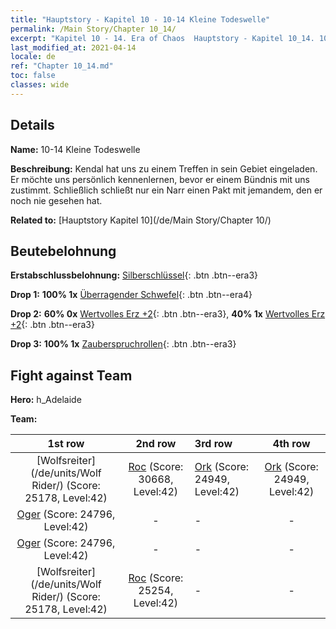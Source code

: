 ```yaml
---
title: "Hauptstory - Kapitel 10 - 10-14 Kleine Todeswelle"
permalink: /Main Story/Chapter 10_14/
excerpt: "Kapitel 10 - 14. Era of Chaos  Hauptstory - Kapitel 10_14. 10-14 Kleine Todeswelle"
last_modified_at: 2021-04-14
locale: de
ref: "Chapter 10_14.md"
toc: false
classes: wide
---
```


## Details

 **Name:** 10-14 Kleine Todeswelle

 **Beschreibung:** Kendal hat uns zu einem Treffen in sein Gebiet eingeladen. Er möchte uns persönlich kennenlernen, bevor er einem Bündnis mit uns zustimmt. Schließlich schließt nur ein Narr einen Pakt mit jemandem, den er noch nie gesehen hat.

 **Related to:** [Hauptstory Kapitel 10](/de/Main Story/Chapter 10/)

## Beutebelohnung

 **Erstabschlussbelohnung:** [Silberschlüssel](/de/Items/con_693/){: .btn .btn--era3}

 **Drop 1:** **100% 1x** [Überragender Schwefel](/de/Items/mat_36/){: .btn .btn--era4}

 **Drop 2:** **60% 0x** [Wertvolles Erz +2](/de/Items/mat_26/){: .btn .btn--era3}, **40% 1x** [Wertvolles Erz +2](/de/Items/mat_26/){: .btn .btn--era3}

 **Drop 3:** **100% 1x** [Zauberspruchrollen](/de/Items/con_694/){: .btn .btn--era3}


## Fight against Team
 **Hero:** h_Adelaide

 **Team:**


  | 1st row | 2nd row | 3rd row | 4th row |
  |:----:|:----:|:----|:----:|
  | [Wolfsreiter](/de/units/Wolf Rider/) (Score: 25178, Level:42)  | [Roc](/de/units/Roc/) (Score: 30668, Level:42)  | [Ork](/de/units/Orc/) (Score: 24949, Level:42)  | [Ork](/de/units/Orc/) (Score: 24949, Level:42)  |
  | [Oger](/de/units/Ogre/) (Score: 24796, Level:42)  | - | - | - |
  | [Oger](/de/units/Ogre/) (Score: 24796, Level:42)  | - | - | - |
  | [Wolfsreiter](/de/units/Wolf Rider/) (Score: 25178, Level:42)  | [Roc](/de/units/Roc/) (Score: 25254, Level:42)  | - | - |


